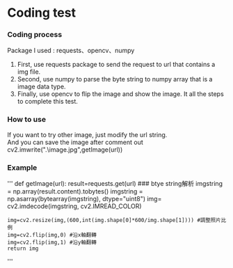 # Coding test
### Coding process
Package I used : requests、opencv、numpy   
1. First, use requests package to send the request to url that contains a img file.   
2. Second, use numpy to parse the byte string to numpy array that is a image data type.   
3. Finally, use opencv to flip the image and show the image.
It all the steps to complete this test.   
### How to use
If you want to try other image, just modify the url string.     
And you can save the image after comment out cv2.imwrite(".\image.jpg",getImage(url))   
### Example
'''
def getImage(url):
    result=requests.get(url)
    ### btye string解析
    imgstring = np.array(result.content).tobytes()
    imgstring = np.asarray(bytearray(imgstring), dtype="uint8")
    img= cv2.imdecode(imgstring, cv2.IMREAD_COLOR)
   
    img=cv2.resize(img,(600,int(img.shape[0]*600/img.shape[1]))) #調整照片比例
    img=cv2.flip(img,0) #沿x軸翻轉
    img=cv2.flip(img,1) #沿y軸翻轉
    return img
'''
